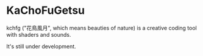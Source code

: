 # KaChoFuGetsu

kchfg ("花鳥風月", which means beauties of nature) is a creative coding tool with shaders and sounds.

It's still under development.
